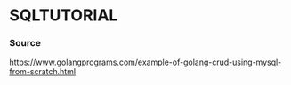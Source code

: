 # SQLTUTORIAL

### Source
https://www.golangprograms.com/example-of-golang-crud-using-mysql-from-scratch.html